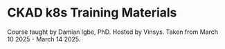 # CKAD k8s Training Materials
Course taught by Damian Igbe, PhD. Hosted by Vinsys.
Taken from March 10 2025 - March 14 2025.
